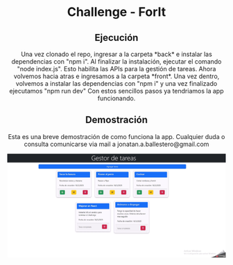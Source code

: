 <h1 align='center'>Challenge - ForIt</h1>

<h2 align='center'>Ejecución</h2>

<div align='center'>
  Una vez clonado el repo, ingresar a la carpeta *back* e instalar las dependencias con "npm i".
  Al finalizar la instalación, ejecutar el comando "node index.js". Esto habilita las APIs para la gestión de tareas.
  Ahora volvemos hacia atras e ingresamos a la carpeta *front*. Una vez dentro, volvemos a instalar las dependencias con "npm i" y una vez finalizado ejecutamos "npm run dev"
  Con estos sencillos pasos ya tendriamos la app funcionando.
</div>

<h2 align='center'>Demostración</h2>
 
<div align='center'>
  <p>
   Esta es una breve demostración de como funciona la app. Cualquier duda o consulta comunicarse via mail a jonatan.a.ballestero@gmail.com
  </p>
  <img src="Demostracion.gif" alt="demo">
</div>